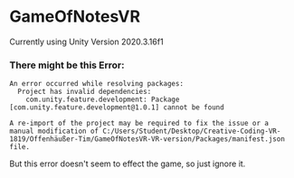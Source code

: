 # GameOfNotesVR

Currently using Unity Version 2020.3.16f1


### There might be this Error:

```
An error occurred while resolving packages:
  Project has invalid dependencies:
    com.unity.feature.development: Package [com.unity.feature.development@1.0.1] cannot be found

A re-import of the project may be required to fix the issue or a manual modification of C:/Users/Student/Desktop/Creative-Coding-VR-1819/Offenhäußer-Tim/GameOfNotesVR-VR-version/Packages/manifest.json file.
```

But this error doesn't seem to effect the game, so just ignore it.